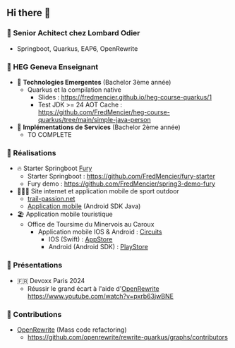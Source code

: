 ## Hi there 👋


### 🔖 Senior Achitect chez Lombard Odier

- Springboot, Quarkus, EAP6, OpenRewrite

### 🔖 HEG Geneva Enseignant

- 🌱 __Technologies Emergentes__ (Bachelor 3ème année)
    - Quarkus et la compilation native
        - Slides : https://fredmencier.github.io/heg-course-quarkus/1
        - Test JDK >= 24 AOT Cache : https://github.com/FredMencier/heg-course-quarkus/tree/main/simple-java-person
- 🌱 __Implémentations de Services__ (Bachelor 2ème année)
    - TO COMPLETE

### 🔖 Réalisations

- 🔥 Starter Springboot [Fury](https://fory.apache.org)
    - Starter Springboot : https://github.com/FredMencier/fury-starter
    - Fury demo : https://github.com/FredMencier/spring3-demo-fury
- 🏃‍♂️‍➡️ Site internet et application mobile de sport outdoor
    - [trail-passion.net](http://trail-passion.net)
    - [Application mobile](https://play.google.com/store/apps/details?id=com.trailpassion)
    (Android SDK Java)
- 🏖️ Application mobile touristique
    - Office de Toursime du Minervois au Caroux
        - Application mobile IOS & Android : [Circuits](https://www.minervois-caroux.com/randonnees-balades)
            - IOS (Swift) : [AppStore](https://apps.apple.com/fr/app/circuits-minervois-caroux/id1557437521)
            - Android (Android SDK) : [PlayStore](https://play.google.com/store/apps/details?id=com.trailpassionwebguide.app3&hl=fr&pli=1)

### 🔖 Présentations

- 🇫🇷 Devoxx Paris 2024
    - Réussir le grand écart à l'aide d'[OpenRewrite](https://docs.openrewrite.org) <br> https://www.youtube.com/watch?v=pxrb63jwBNE

### 🔖 Contributions

- [OpenRewrite](https://docs.openrewrite.org) (Mass code refactoring)
    - https://github.com/openrewrite/rewrite-quarkus/graphs/contributors
